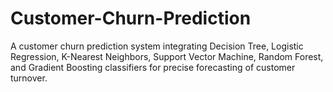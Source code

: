 # Customer-Churn-Prediction
A customer churn prediction system integrating Decision Tree, Logistic Regression, K-Nearest Neighbors, Support Vector Machine, Random Forest, and Gradient Boosting classifiers for precise forecasting of customer turnover.

